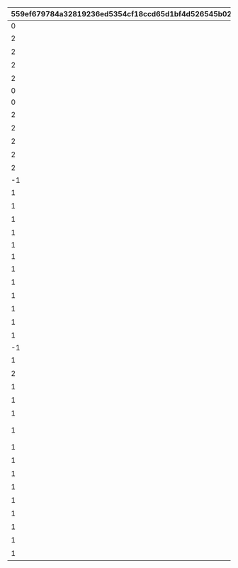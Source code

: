 |559ef679784a32819236ed5354cf18ccd65d1bf4d526545b02cadb38b2f1c5ac|663e3ca65f33c6ee201f8e3362355c9268245f9185872267529293c4ac6f1d70|198c4cb16d17d2fd098e989303bd721b720c47a7010ed231b28d731e973dbc91|7fbba9e24212e36ec83cfc89c8e80775114b551dbe8babba8684b01384f9f9ec|bc9700466f42a1383abaf5a15e4b51c46b5ae656ab96ecb66e48e0d23dc859a6|d307ffc7050155af90949cdbb03704a1a4221d99eae57153d4a9702b3861c041|7c722d3b64ef0e20edf4123224ceb6ae5e842326b97e375fbe56e5ab7ae1f420|92481dcab6d21ca4724d6ef4b0b808ca53f95a66c2b3da63e204c0003ad16c3b|
| --- | --- | --- | --- | --- | --- | --- | --- |
|0|srt_inori_idle||srt_kaya_idle||start_000-start_001,start_002/start_003-boss_emote_064-start_004|GAME_START|srt_dragon_in,srt_dragon_idle|
|2|srt_inori_idle|まずはオレの番だな！|srt_kaya_idle|||ENEMY_FIRST|srt_dragon_idle|
|2|srt_inori_idle|「{0}」か\n「{1}」で始まるのは…|srt_kaya_waiting|||ENEMY_TURN1|srt_dragon_idle|
|2|srt_inori_idle|「{0}」か\nうーん、「{1}」で始まる言葉ねえ…|srt_kaya_waiting|||ENEMY_TURN2|srt_dragon_idle|
|2|srt_inori_idle|「{0}」か\nオッケー、次は「{1}」だな|srt_kaya_waiting|||ENEMY_TURN3|srt_dragon_idle|
|0|||srt_kaya_help|srt_homare_help|sugoyomi_damage_059,sugoyomi_damage_060,sugoyomi_damage_061,sugoyomi_damage_062,sugoyomi_damage_063|ENEMY_HELP||
|0|||srt_kaya_flash|||ENEMY_FLASH||
|2|srt_inori_react_1,srt_inori_idle|「{0}」だ！|srt_kaya_select_1,srt_kaya_waiting||sugoyomi_damage_055,sugoyomi_damage_056,sugoyomi_damage_057,sugoyomi_damage_058|ENEMY_SELECT1|srt_dragon_react_1,srt_dragon_idle|
|2|srt_inori_react_1,srt_inori_idle|「{0}」だな！|srt_kaya_select_1,srt_kaya_waiting||sugoyomi_damage_055,sugoyomi_damage_056,sugoyomi_damage_057,sugoyomi_damage_058|ENEMY_SELECT2|srt_dragon_react_1,srt_dragon_idle|
|2|srt_inori_react_1,srt_inori_idle|「{0}」だぜ！|srt_kaya_select_1,srt_kaya_waiting||sugoyomi_damage_055,sugoyomi_damage_056,sugoyomi_damage_057,sugoyomi_damage_058|ENEMY_SELECT3|srt_dragon_react_1,srt_dragon_idle|
|2|srt_inori_react_1,srt_inori_idle|「{0}」ってのはどうだ！|srt_kaya_select_1,srt_kaya_waiting||sugoyomi_damage_055,sugoyomi_damage_056,sugoyomi_damage_057,sugoyomi_damage_058|ENEMY_SELECT_GREAT1|srt_dragon_react_1,srt_dragon_idle|
|2|srt_inori_react_1,srt_inori_idle|へっへーん！「{0}」だ！|srt_kaya_select_1,srt_kaya_waiting||sugoyomi_damage_055,sugoyomi_damage_056,sugoyomi_damage_057,sugoyomi_damage_058|ENEMY_SELECT_GREAT2|srt_dragon_react_1,srt_dragon_idle|
|-1||||||ENEMY_SELECT_WAIT||
|1||カヤぴぃ、「ん」がついてるですよ……|srt_kaya_shock||out_071|ENEMY_SELECT_N||
|1|srt_inori_thinking|「{0}」ですか\n次は「{1}」で始まる言葉ですね|srt_kaya_waiting|||PLAYER_TURN1|srt_dragon_thinking|
|1|srt_inori_thinking|「{0}」ですか\nうーん、「{1}」で始まる言葉は…|srt_kaya_waiting|||PLAYER_TURN2|srt_dragon_thinking|
|1|srt_inori_thinking|なるほど「{0}」ですね\nふむふむ、「{1}」で始まる言葉は…|srt_kaya_waiting|||PLAYER_TURN3|srt_dragon_thinking|
|1|||||sugoyomi_cutin_049,sugoyomi_cutin_051,sugoyomi_cutin_053|PLAYER_CUTIN_GREAT||
|1|||||sugoyomi_cutin_050,sugoyomi_cutin_052|PLAYER_CUTIN_PRICONNE||
|1|srt_inori_select_1,srt_inori_idle|「{0}」です！|srt_kaya_react_1,srt_kaya_waiting||correct_028-correct_029,correct_032/correct_033-boss_emote_067-correct_034,correct_037-correct_038|PLAYER_SELECT1|srt_dragon_select_1,srt_dragon_idle|
|1|srt_inori_select_2,srt_inori_idle|「{0}」ですね！|srt_kaya_react_2,srt_kaya_waiting||correct_030-correct_031,correct_035-correct_036|PLAYER_SELECT2|srt_dragon_select_2,srt_dragon_idle|
|1|srt_inori_select_1,srt_inori_idle|「{0}」なんてどうです！|srt_kaya_react_1,srt_kaya_waiting||correct_028-correct_029,correct_032/correct_033-boss_emote_067-correct_034,correct_037-correct_038|PLAYER_SELECT_GREAT1|srt_dragon_select_1,srt_dragon_idle|
|1|srt_inori_select_2,srt_inori_idle|ふふ～ん♪「{0}」です！|srt_kaya_react_2,srt_kaya_waiting||correct_030-correct_031,correct_035-correct_036|PLAYER_SELECT_GREAT2|srt_dragon_select_2,srt_dragon_idle|
|1|srt_inori_select_1,srt_inori_idle|ふっふっふ、ずばり\n「{0}」です！|srt_kaya_react_1,srt_kaya_waiting||correct_028-correct_029,correct_032/correct_033-boss_emote_067-correct_034,correct_037-correct_038|PLAYER_SELECT_PRECONNE1|srt_dragon_select_1,srt_dragon_idle|
|1|srt_inori_select_2,srt_inori_idle|ひらめいたです！\n「{0}」ですね！|srt_kaya_react_2,srt_kaya_waiting||correct_030-correct_031,correct_035-correct_036|PLAYER_SELECT_PRECONNE2|srt_dragon_select_2,srt_dragon_idle|
|-1||||||PLAYER_SELECT_WAIT||
|1|srt_inori_miss,srt_inori_thinking|はうっ！ま、間違ったです…|srt_kaya_react_3,srt_kaya_waiting||mistake_039-mistake_040,mistake_041-mistake_042,mistake_043-mistake_044,mistake_045-mistake_046|PLAYER_MISS|srt_dragon_miss,srt_dragon_thinking|
|2|srt_inori_shock|おいおい、「ん」がついてるじゃねえか……|srt_kaya_react_4||out_070|PLAYER_SELECT_N||
|1|srt_inori_thinking|どんどんいくですよ！|srt_kaya_infever||rush|INFEVER|srt_dragon_thinking|
|1|srt_inori_select_1|「{0}」です！|||correct_028-correct_029,correct_037-correct_038|FEVER_SELECT1|srt_dragon_select_1|
|1|srt_inori_select_2|「{0}」ですね！|||correct_030-correct_031,correct_035-correct_036|FEVER_SELECT2|srt_dragon_select_2|
|1|srt_inori_miss|はうっ！ま、間違ったです…|||mistake_039-mistake_040,mistake_041-mistake_042,mistake_043-mistake_044,mistake_045-mistake_046,mistake_047-mistake_048|FEVER_MISS|srt_dragon_miss|
|1|srt_inori_fever_attack|覚悟するです！|srt_kaya_fever_damage||rush_attack|FEVER_DAMAGE|srt_dragon_fever_attack|
|1|srt_inori_win_1|あたしたちの勝ちですよ！！|srt_kaya_lose||win_005-win_006,win_012-win_013|WIN_HP|srt_dragon_win|
|1|srt_inori_win_1|あたしたちの勝ちですよ！！|||win_005-win_006,win_012-win_013|WIN_N|srt_dragon_win|
|1|srt_inori_lose|あうぅ…あたしの負けです…|srt_kaya_win||lose_017,lose_019,lose_023|LOSE_MISS|srt_dragon_lose|
|1||あうぅ…あたしの負けです…|||lose_017,lose_019,lose_023|LOSE_N|srt_dragon_miss|
|1|srt_inori_lose|じ、時間切れですか！？油断したです… |srt_kaya_win||lose_025/lose_026-boss_emote_068,lose_021|TIMEUP|srt_dragon_lose|
|1|srt_inori_lose|あうぅ…あたしの負けです…\n「{0}」があったです…|srt_kaya_win||lose_017,lose_019,lose_023|LOSE_MISS2|srt_dragon_lose|
|1||あうぅ…あたしの負けです…\n「{0}」があったです…|||lose_017,lose_019,lose_023|LOSE_N2|srt_dragon_miss|
|1|srt_inori_lose|じ、時間切れですか！？油断したです… \n「{0}」があったです…|srt_kaya_win||lose_025/lose_026-boss_emote_068,lose_021|TIMEUP2|srt_dragon_lose|